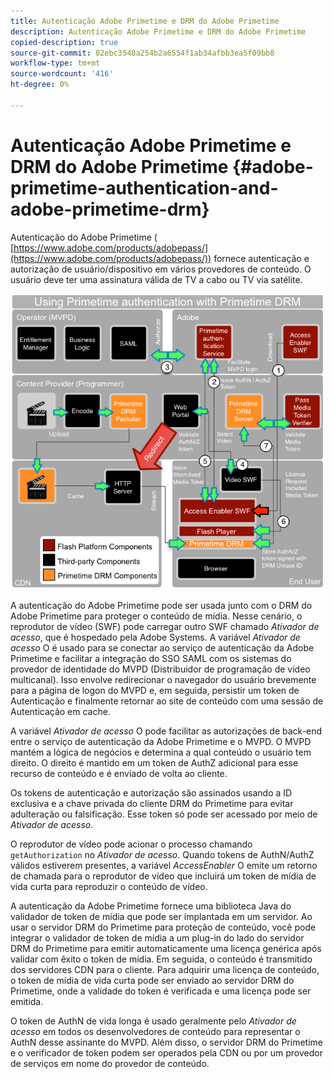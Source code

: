 ```yaml
---
title: Autenticação Adobe Primetime e DRM do Adobe Primetime
description: Autenticação Adobe Primetime e DRM do Adobe Primetime
copied-description: true
source-git-commit: 02ebc3548a254b2a6554f1ab34afbb3ea5f09bb8
workflow-type: tm+mt
source-wordcount: '416'
ht-degree: 0%

---
```


# Autenticação Adobe Primetime e DRM do Adobe Primetime {#adobe-primetime-authentication-and-adobe-primetime-drm}

Autenticação do Adobe Primetime ( [https://www.adobe.com/products/adobepass/](https://www.adobe.com/products/adobepass/)) fornece autenticação e autorização de usuário/dispositivo em vários provedores de conteúdo. O usuário deve ter uma assinatura válida de TV a cabo ou TV via satélite.

<!--<a id="fig_cln_bc2_44"></a>-->

![](assets/AdobePass_web.png)

A autenticação do Adobe Primetime pode ser usada junto com o DRM do Adobe Primetime para proteger o conteúdo de mídia. Nesse cenário, o reprodutor de vídeo (SWF) pode carregar outro SWF chamado *Ativador de acesso*, que é hospedado pela Adobe Systems. A variável *Ativador de acesso* O é usado para se conectar ao serviço de autenticação da Adobe Primetime e facilitar a integração do SSO SAML com os sistemas do provedor de identidade do MVPD (Distribuidor de programação de vídeo multicanal). Isso envolve redirecionar o navegador do usuário brevemente para a página de logon do MVPD e, em seguida, persistir um token de Autenticação e finalmente retornar ao site de conteúdo com uma sessão de Autenticação em cache.

A variável *Ativador de acesso* O pode facilitar as autorizações de back-end entre o serviço de autenticação da Adobe Primetime e o MVPD. O MVPD mantém a lógica de negócios e determina a qual conteúdo o usuário tem direito. O direito é mantido em um token de AuthZ adicional para esse recurso de conteúdo e é enviado de volta ao cliente.

Os tokens de autenticação e autorização são assinados usando a ID exclusiva e a chave privada do cliente DRM do Primetime para evitar adulteração ou falsificação. Esse token só pode ser acessado por meio de *Ativador de acesso*.

O reprodutor de vídeo pode acionar o processo chamando `getAuthorization` no *Ativador de acesso*. Quando tokens de AuthN/AuthZ válidos estiverem presentes, a variável *AccessEnabler* O emite um retorno de chamada para o reprodutor de vídeo que incluirá um token de mídia de vida curta para reproduzir o conteúdo de vídeo.

A autenticação da Adobe Primetime fornece uma biblioteca Java do validador de token de mídia que pode ser implantada em um servidor. Ao usar o servidor DRM do Primetime para proteção de conteúdo, você pode integrar o validador de token de mídia a um plug-in do lado do servidor DRM do Primetime para emitir automaticamente uma licença genérica após validar com êxito o token de mídia. Em seguida, o conteúdo é transmitido dos servidores CDN para o cliente. Para adquirir uma licença de conteúdo, o token de mídia de vida curta pode ser enviado ao servidor DRM do Primetime, onde a validade do token é verificada e uma licença pode ser emitida.

O token de AuthN de vida longa é usado geralmente pelo *Ativador de acesso* em todos os desenvolvedores de conteúdo para representar o AuthN desse assinante do MVPD. Além disso, o servidor DRM do Primetime e o verificador de token podem ser operados pela CDN ou por um provedor de serviços em nome do provedor de conteúdo.
